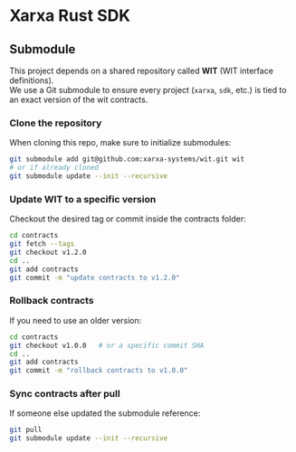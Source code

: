 # Xarxa Rust SDK

## Submodule

This project depends on a shared repository called **WIT** (WIT interface definitions).  
We use a Git submodule to ensure every project (`xarxa`, `sdk`, etc.) is tied to an exact version of the wit contracts.

### Clone the repository
When cloning this repo, make sure to initialize submodules:

```bash
git submodule add git@github.com:xarxa-systems/wit.git wit
# or if already cloned
git submodule update --init --recursive
```

### Update WIT to a specific version

Checkout the desired tag or commit inside the contracts folder:
```bash
cd contracts
git fetch --tags
git checkout v1.2.0
cd ..
git add contracts
git commit -m "update contracts to v1.2.0"
```

### Rollback contracts

If you need to use an older version:
```bash
cd contracts
git checkout v1.0.0   # or a specific commit SHA
cd ..
git add contracts
git commit -m "rollback contracts to v1.0.0"
```

### Sync contracts after pull

If someone else updated the submodule reference:
```bash
git pull
git submodule update --init --recursive
```